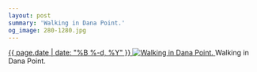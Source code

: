 ```yaml
---
layout: post
summary: 'Walking in Dana Point.'
og_image: 280-1280.jpg
---
```


<p>
 <time>
  <a href="/280">
   {{ page.date | date: "%B %-d, %Y" }}
  </a>
 </time>
 <a href="/280">
  <img alt="Walking in Dana Point." data-taken="1/31/2014" sizes="(min-width: 700px) 50vw, calc(100vw - 2rem)" src="{{ site.assets_url }}/280-640.jpg" srcset="{{ site.assets_url }}/280-1280.jpg 1280w, {{ site.assets_url }}/280-960.jpg 960w, {{ site.assets_url }}/280-640.jpg 640w, {{ site.assets_url }}/280-320.jpg 320w"/>
 </a>
 <span>
  Walking in Dana Point.
 </span>
</p>
